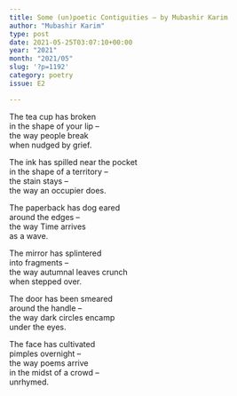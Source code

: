 ```yaml
---
title: Some (un)poetic Contiguities – by Mubashir Karim
author: "Mubashir Karim"
type: post
date: 2021-05-25T03:07:10+00:00
year: "2021"
month: "2021/05"
slug: '?p=1192'
category: poetry
issue: E2

---
```

The tea cup has broken  
in the shape of your lip &#8211;  
the way people break  
when nudged by grief.

The ink has spilled near the pocket  
in the shape of a territory &#8211;  
the stain stays &#8211;  
the way an occupier does.

The paperback has dog eared  
around the edges –  
the way Time arrives  
as a wave.

The mirror has splintered  
into fragments &#8211;  
the way autumnal leaves crunch  
when stepped over.

The door has been smeared  
around the handle &#8211;  
the way dark circles encamp  
under the eyes.

The face has cultivated  
pimples overnight &#8211;  
the way poems arrive  
in the midst of a crowd &#8211;  
unrhymed.
